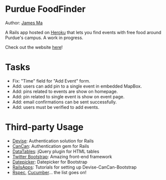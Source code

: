 Purdue FoodFinder
=================

Author: [James Ma][]

A Rails app hosted on [Heroku][] that lets you find events with free food around Purdue's campus. A work in progress.

Check out the website [here][]!

Tasks
=====

- Fix: "Time" field for "Add Event" form.
- Add: users can add pin to a single event in embedded MapBox.
- Add: pins related to events are show on homepage.
- Add: pin related to single event is show on event page.
- Add: email confirmations can be sent successfully.
- Add: users must be verified to add events.

Third-party Usage
=================

- [Devise][]: Authentication solution for Rails
- [CanCan][]: Authentication gem for Rails
- [DataTables][]: jQuery plugin for HTML tables
- [Twitter Bootstrap][]: Amazing front-end framework
- [Datepicker][]: Datepicker for Bootstrap
- [RailsApps][]: Tutorials for setting up Devise-CanCan-Bootstrap
- [Rspec][], [Cucumber][]... the list goes on!

[James Ma]: http://jamesma.info
[Heroku]: http://www.heroku.com/
[here]: http://purduefoodfinder.herokuapp.com/
[Devise]: https://github.com/plataformatec/devise
[CanCan]: https://github.com/ryanb/cancan
[DataTables]: http://datatables.net/
[Twitter Bootstrap]: http://twitter.github.com/bootstrap/
[Datepicker]: http://www.eyecon.ro/bootstrap-datepicker/
[RailsApps]: http://railsapps.github.com/tutorial-rails-bootstrap-devise-cancan.html
[Rspec]: http://rspec.info/
[Cucumber]: http://cukes.info/